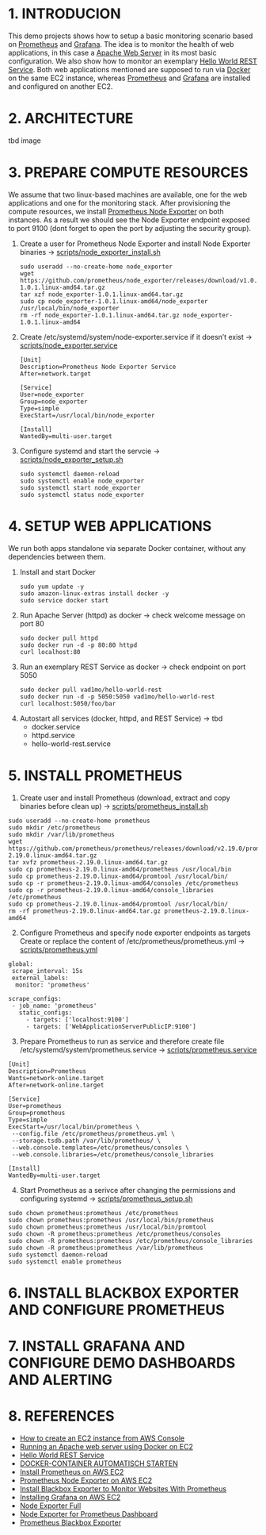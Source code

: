 # 1. INTRODUCION
This demo projects shows how to setup a basic monitoring scenario based on [Prometheus](https://prometheus.io/) and [Grafana](https://grafana.com/).
The idea is to monitor the health of web applications, in this case a [Apache Web Server](https://httpd.apache.org/) in its most basic configuration.
We also show how to monitor an exemplary [Hello World REST Service](https://hub.docker.com/r/vad1mo/hello-world-rest/). 
Both web applications mentioned are supposed to run via [Docker](https://hub.docker.com/) on the same EC2 instance, 
whereas [Prometheus](https://prometheus.io/) and [Grafana](https://grafana.com/) are installed and configured on another EC2.

# 2. ARCHITECTURE

tbd image

# 3. PREPARE COMPUTE RESOURCES
We assume that two linux-based machines are available, one for the web applications and one for the monitoring stack.
After provisioning the compute resources, we install [Prometheus Node Exporter](https://github.com/prometheus/node_exporter) on both instances.
As a result we should see the Node Exporter endpoint exposed to port 9100 (dont forget to open the port by adjusting the security group).
 1. Create a user for Prometheus Node Exporter and install Node Exporter binaries 
    -> [scripts/node_exporter_install.sh](scripts/node_exporter_install.sh)
    ```
    sudo useradd --no-create-home node_exporter
    wget https://github.com/prometheus/node_exporter/releases/download/v1.0.1/node_exporter-1.0.1.linux-amd64.tar.gz
    tar xzf node_exporter-1.0.1.linux-amd64.tar.gz
    sudo cp node_exporter-1.0.1.linux-amd64/node_exporter /usr/local/bin/node_exporter
    rm -rf node_exporter-1.0.1.linux-amd64.tar.gz node_exporter-1.0.1.linux-amd64
    ```
 2. Create /etc/systemd/system/node-exporter.service if it doesn’t exist
    -> [scripts/node_exporter.service](scripts/node_exporter.service)
    ```
    [Unit]
    Description=Prometheus Node Exporter Service
    After=network.target

    [Service]
    User=node_exporter
    Group=node_exporter
    Type=simple
    ExecStart=/usr/local/bin/node_exporter

    [Install]
    WantedBy=multi-user.target
    ```
 3. Configure systemd and start the servcie
    -> [scripts/node_exporter_setup.sh](scripts/node_exporter_setup.sh)   
    ```
    sudo systemctl daemon-reload
    sudo systemctl enable node_exporter
    sudo systemctl start node_exporter
    sudo systemctl status node_exporter
    ```

# 4. SETUP WEB APPLICATIONS
We run both apps standalone via separate Docker container, without any dependencies between them.   
1. Install and start Docker
    ```
    sudo yum update -y
    sudo amazon-linux-extras install docker -y
    sudo service docker start
    ```
2. Run Apache Server (httpd) as docker -> check welcome message on port 80 
   ````
   sudo docker pull httpd
   sudo docker run -d -p 80:80 httpd
   curl localhost:80
   ````  
3. Run an exemplary REST Service as docker -> check endpoint on port 5050
   ````
   sudo docker pull vad1mo/hello-world-rest
   sudo docker run -d -p 5050:5050 vad1mo/hello-world-rest
   curl localhost:5050/foo/bar
   ````
4. Autostart all services (docker, httpd, and REST Service) -> tbd
   * docker.service
   * httpd.service
   * hello-world-rest.service

# 5. INSTALL PROMETHEUS
   
   1. Create user and install Prometheus (download, extract and copy binaries before clean up)
   -> [scripts/prometheus_install.sh](scripts/prometheus_install.sh)
   ````   
   sudo useradd --no-create-home prometheus
   sudo mkdir /etc/prometheus
   sudo mkdir /var/lib/prometheus      
   wget https://github.com/prometheus/prometheus/releases/download/v2.19.0/prometheus-2.19.0.linux-amd64.tar.gz
   tar xvfz prometheus-2.19.0.linux-amd64.tar.gz
   sudo cp prometheus-2.19.0.linux-amd64/prometheus /usr/local/bin
   sudo cp prometheus-2.19.0.linux-amd64/promtool /usr/local/bin/
   sudo cp -r prometheus-2.19.0.linux-amd64/consoles /etc/prometheus
   sudo cp -r prometheus-2.19.0.linux-amd64/console_libraries /etc/prometheus
   sudo cp prometheus-2.19.0.linux-amd64/promtool /usr/local/bin/
   rm -rf prometheus-2.19.0.linux-amd64.tar.gz prometheus-2.19.0.linux-amd64   
   ````
   
   2. Configure Prometheus and specify node exporter endpoints as targets
   Create or replace the content of /etc/prometheus/prometheus.yml
   -> [scripts/prometheus.yml](scripts/prometheus.yml)
   ````
   global:
    scrape_interval: 15s
    external_labels:
     monitor: 'prometheus'

   scrape_configs:
    - job_name: 'prometheus'
      static_configs:
        - targets: ['localhost:9100']
        - targets: ['WebApplicationServerPublicIP:9100']
   ````
   
   3. Prepare Prometheus to run as service and therefore create file /etc/systemd/system/prometheus.service
   -> [scripts/prometheus.service](scripts/prometheus.service)
   ````
   [Unit]
   Description=Prometheus
   Wants=network-online.target
   After=network-online.target

   [Service]
   User=prometheus
   Group=prometheus
   Type=simple
   ExecStart=/usr/local/bin/prometheus \
    --config.file /etc/prometheus/prometheus.yml \
    --storage.tsdb.path /var/lib/prometheus/ \
    --web.console.templates=/etc/prometheus/consoles \
    --web.console.libraries=/etc/prometheus/console_libraries

   [Install]
   WantedBy=multi-user.target
   ````
   
   4. Start Prometheus as a serivce after changing the permissions and configuring systemd 
   -> [scripts/prometheus_setup.sh](scripts/prometheus_setup.sh)
   ````
   sudo chown prometheus:prometheus /etc/prometheus
   sudo chown prometheus:prometheus /usr/local/bin/prometheus
   sudo chown prometheus:prometheus /usr/local/bin/promtool
   sudo chown -R prometheus:prometheus /etc/prometheus/consoles
   sudo chown -R prometheus:prometheus /etc/prometheus/console_libraries
   sudo chown -R prometheus:prometheus /var/lib/prometheus   
   sudo systemctl daemon-reload
   sudo systemctl enable prometheus   
   ````
   
# 6. INSTALL BLACKBOX EXPORTER AND CONFIGURE PROMETHEUS

# 7. INSTALL GRAFANA AND CONFIGURE DEMO DASHBOARDS AND ALERTING

# 8. REFERENCES

* [How to create an EC2 instance from AWS Console](https://www.techtarget.com/searchcloudcomputing/tutorial/How-to-create-an-EC2-instance-from-AWS-Console)
* [Running an Apache web server using Docker on EC2](https://www.imrankhan.dev/pages/apache-docker-ec2.html)
* [Hello World REST Service](https://hub.docker.com/r/vad1mo/hello-world-rest/)
* [DOCKER-CONTAINER AUTOMATISCH STARTEN](https://kofler.info/docker-container-automatisch-starten/)
* [Install Prometheus on AWS EC2](https://codewizardly.com/prometheus-on-aws-ec2-part1/)
* [Prometheus Node Exporter on AWS EC2](https://codewizardly.com/prometheus-on-aws-ec2-part2/)
* [Install Blackbox Exporter to Monitor Websites With Prometheus](https://blog.ruanbekker.com/blog/2019/05/17/install-blackbox-exporter-to-monitor-websites-with-prometheus/)
* [Installing Grafana on AWS EC2](https://medium.com/all-things-devops/how-to-install-grafana-on-aws-ec2-cefc01d5ff08)
* [Node Exporter Full](https://grafana.com/grafana/dashboards/1860-node-exporter-full)
* [Node Exporter for Prometheus Dashboard](https://grafana.com/grafana/dashboards/11074-node-exporter-for-prometheus-dashboard-en-v20201010/)
* [Prometheus Blackbox Exporter](https://grafana.com/grafana/dashboards/7587-prometheus-blackbox-exporter/)
